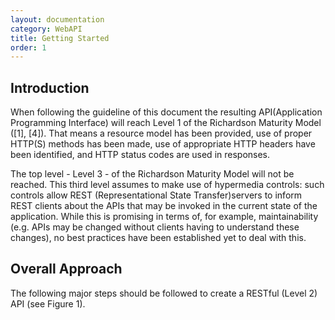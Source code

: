 ```yaml
---
layout: documentation
category: WebAPI
title: Getting Started
order: 1
---
```


## Introduction

When following the guideline of this document the resulting API(Application Programming Interface) will reach Level 1 of the Richardson Maturity Model ([1], [4]). That means a resource model has been provided, use of proper HTTP(S) methods has been made, use of appropriate HTTP headers have been identified, and HTTP status codes are used in responses.

The top level - Level 3 - of the Richardson Maturity Model will not be reached. This third level assumes to make use of hypermedia controls: such controls allow REST (Representational State Transfer)servers to inform REST clients about the APIs that may be invoked in the current state of the application. While this is promising in terms of, for example, maintainability (e.g. APIs may be changed without clients having to understand these changes), no best practices have been established yet to deal with this.

## Overall Approach

The following major steps should be followed to create a RESTful (Level 2) API (see Figure 1).

